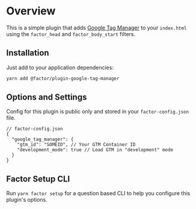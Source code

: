 # Overview

This is a simple plugin that adds [Google Tag Manager](https://tagmanager.google.com) to your `index.html` using the `factor_head` and `factor_body_start` filters.

## Installation

Just add to your application dependencies:

```bash
yarn add @factor/plugin-google-tag-manager
```

## Options and Settings

Config for this plugin is public only and stored in your `factor-config.json` file.

```jsonc
// factor-config.json
{
  "google_tag_manager": {
    "gtm_id": "SOMEID", // Your GTM Container ID
    "development_mode": true // Load GTM in "development" mode
  }
}
```

## Factor Setup CLI

Run `yarn factor setup` for a question based CLI to help you configure this plugin's options.
